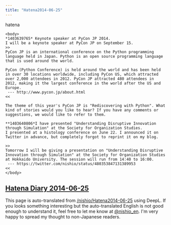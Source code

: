```yaml
---
title: "Hatena2014-06-25"
---
```


hatena

```
<body>
*1403639765* Keynote speaker at PyCon JP 2014.
I will be a keynote speaker at PyCon JP on September 15.
>>
PyCon JP is an international conference on the Python programming language held in Japan. Python is an open source programming language that is used around the world.

PyCon (Python Conference) is held around the world and has been held in over 30 locations worldwide, including PyCon US, which attracted over 2,000 attendees in 2012. PyCon JP attracted 480 attendees in 2012, making it the largest conference in the world after the US and Europe.
 --- http://www.pycon.jp/about.html
<<

The theme of this year's PyCon JP is "Rediscovering with Python". What kind of stories would you like to hear? If you have any comments or suggestions, we would like to refer to them.

**1403640806*I have presented "Understanding Disruptive Innovation through Simulation" at the Society for Organization Studies.
I presented at a histology conference on June 22. I announced it on Twitter in advance, but completely forgot to reprint it on my blog.

>>
Tomorrow I will be giving a presentation on "Understanding Disruptive Innovation through Simulation" at the Society for Organization Studies at Hokkaido University. The session will run from 14:40 to 16:00.
 --- https://twitter.com/nishio/status/480353847131389953
<<
</body>
```


[Hatena Diary 2014-06-25](https://nishiohirokazu.hatenadiary.org/archive/2014/06/25)
---
This page is auto-translated from [/nishio/Hatena2014-06-25](https://scrapbox.io/nishio/Hatena2014-06-25) using DeepL. If you looks something interesting but the auto-translated English is not good enough to understand it, feel free to let me know at [@nishio_en](https://twitter.com/nishio_en). I'm very happy to spread my thought to non-Japanese readers.